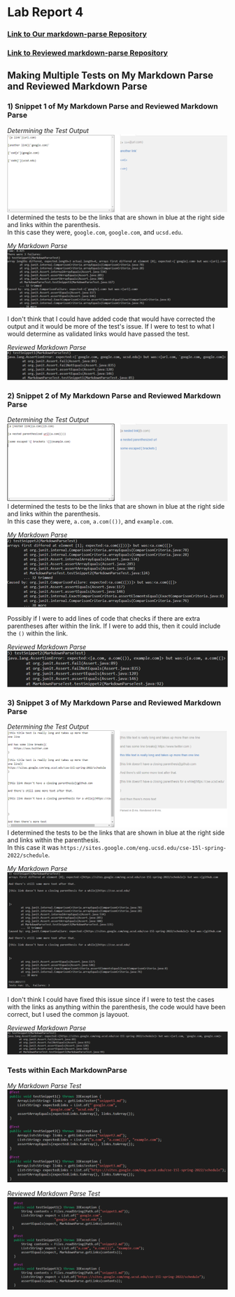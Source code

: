 # Lab Report 4

### [Link to Our markdown-parse Repository](https://github.com/mdsflyboy/markdown-parser) 
### [Link to Reviewed markdown-parse Repository](https://github.com/Sking56/markdown-parser)  

## Making Multiple Tests on My Markdown Parse and Reviewed Markdown Parse  

### 1) Snippet 1 of My Markdown Parse and Reviewed Markdown Parse  
*Determining the Test Output*
<img src='Making Tests/commonSnippet1.PNG' title='commonSnippet1.PNG' width='' alt='commonSnippet1.PNG' />  
I determined the tests to be the links that are shown in blue at the right side and links within the parenthesis.  
In this case they were, `google.com`, `google.com`, and `ucsd.edu`.  
  
*My Markdown Parse*  
<img src='Making Tests/ownSnippet1.PNG' title='ownSnippet1.PNG' width='' alt='ownSnippet1.PNG' />  
  
I don't think that I could have added code that would have corrected the output and it would be more of the test's issue. If I were to 
test to what I would determine as validated links would have passed the test.  
  
*Reviewed Markdown Parse*  
<img src='Making Tests/theirSnippet1.PNG' title='theirSnippet1.PNG' width='' alt='theirSnippet1.PNG' />  

### 2) Snippet 2 of My Markdown Parse and Reviewed Markdown Parse 
*Determining the Test Output*
<img src='Making Tests/commonSnippet2.PNG' title='commonSnippet2.PNG' width='' alt='commonSnippet2.PNG' />  
I determined the tests to be the links that are shown in blue at the right side and links within the parenthesis.  
In this case they were, `a.com`, `a.com(())`, and `example.com`.  
  
*My Markdown Parse*  
<img src='Making Tests/ownSnippet2.PNG' title='ownSnippet2.PNG' width='' alt='ownSnippet2.PNG' />  
  
Possibly if I were to add lines of code that checks if there are extra parentheses after within the link. If I were to add this, then it could 
include the `()` within the link.
  
*Reviewed Markdown Parse*  
<img src='Making Tests/theirSnippet2.PNG' title='theirSnippet2.PNG' width='' alt='theirSnippet2.PNG' />  

### 3) Snippet 3 of My Markdown Parse and Reviewed Markdown Parse 
*Determining the Test Output*
<img src='Making Tests/commonSnippet3.PNG' title='commonSnippet3.PNG' width='' alt='commonSnippet3.PNG' />  
I determined the tests to be the links that are shown in blue at the right side and links within the parenthesis.  
In this case it was `https://sites.google.com/eng.ucsd.edu/cse-15l-spring-2022/schedule`.  
  
*My Markdown Parse*  
<img src='Making Tests/ownSnippet3.PNG' title='ownSnippet3.PNG' width='' alt='ownSnippet3.PNG' />  
  
I don't think I could have fixed this issue since if I were to test the cases with the links as anything within the parenthesis, 
the code would have been correct, but I used the common js layouot.
  
*Reviewed Markdown Parse*  
<img src='Making Tests/theirSnippet3.PNG' title='theirSnippet3.PNG' width='' alt='theirSnippet3.PNG' />  

### Tests within Each MarkdownParse
*My Markdown Parse Test*  
<img src='Making Tests/ownTest.PNG' title='ownTest.PNG' width='' alt='ownTest.PNG' />

  
*Reviewed Markdown Parse Test*
<img src='Making Tests/theirTest.PNG' title='theirTest.PNG' width='' alt='theirTest.PNG' />
